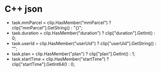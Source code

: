 # C++ json

* task.mmParcel = clip.HasMember("mmParcel") ? clip\["mmParcel"].GetString() : "{}";
* task.duration = clip.HasMember("duration") ? clip\["duration"].GetInt() : 0;
* task.userId = clip.HasMember("userUid") ? clip\["userUid"].GetString() : "";
* task.plan = clip.HasMember("plan") ? clip\["plan"].GetInt() : 1;
* task.startTime = clip.HasMember("startTime") ? clip\["startTime"].GetInt64() : 0;
